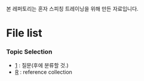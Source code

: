 본 레퍼토리는 혼자 스피칭 트레이닝을 위해 만든 자료입니다.

# File list

### Topic Selection
* [1](https://github.com/TaekGeunLee/study_mongoDB/tree/master/A1/1) : 질문(후에 분류할 것.)
* [R](https://github.com/TaekGeunLee/study_mongoDB/tree/master/A1/R) : reference collection